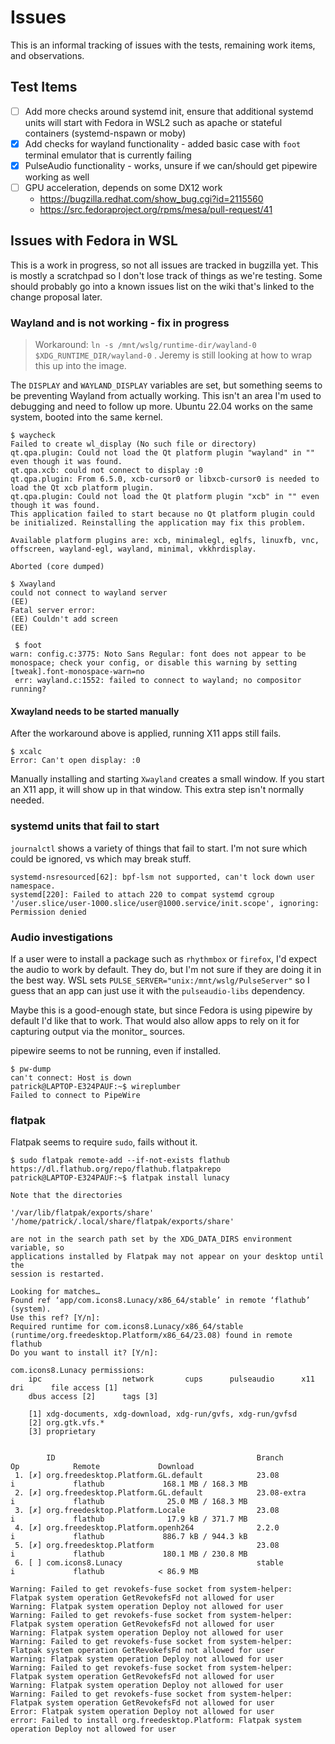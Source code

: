 # Issues

This is an informal tracking of issues with the tests, remaining work items, and observations.

## Test Items

- [ ] Add more checks around systemd init, ensure that additional systemd units will start with Fedora in WSL2 such as apache or stateful containers (systemd-nspawn or moby)
- [x] Add checks for wayland functionality - added basic case with `foot` terminal emulator that is currently failing
- [x] PulseAudio functionality - works, unsure if we can/should get pipewire working as well
- [ ] GPU acceleration, depends on some DX12 work
  - https://bugzilla.redhat.com/show_bug.cgi?id=2115560
  - https://src.fedoraproject.org/rpms/mesa/pull-request/41



## Issues with Fedora in WSL

This is a work in progress, so not all issues are tracked in bugzilla yet. This is mostly a scratchpad so I don't lose track of things as we're testing. Some should probably go into a known issues list on the wiki that's linked to the change proposal later.

### Wayland and is not working - fix in progress

> Workaround: `ln -s /mnt/wslg/runtime-dir/wayland-0 $XDG_RUNTIME_DIR/wayland-0` . Jeremy is still looking at how to wrap this up into the image.


The `DISPLAY` and `WAYLAND_DISPLAY` variables are set, but something seems to be preventing Wayland from actually working. This isn't an area I'm used to debugging and need to follow up more. Ubuntu 22.04 works on the same system, booted into the same kernel. 

```
$ waycheck
Failed to create wl_display (No such file or directory)
qt.qpa.plugin: Could not load the Qt platform plugin "wayland" in "" even though it was found.
qt.qpa.xcb: could not connect to display :0
qt.qpa.plugin: From 6.5.0, xcb-cursor0 or libxcb-cursor0 is needed to load the Qt xcb platform plugin.
qt.qpa.plugin: Could not load the Qt platform plugin "xcb" in "" even though it was found.
This application failed to start because no Qt platform plugin could be initialized. Reinstalling the application may fix this problem.

Available platform plugins are: xcb, minimalegl, eglfs, linuxfb, vnc, offscreen, wayland-egl, wayland, minimal, vkkhrdisplay.

Aborted (core dumped)
```


```
$ Xwayland
could not connect to wayland server
(EE)
Fatal server error:
(EE) Couldn't add screen
(EE)
```

```
 $ foot
warn: config.c:3775: Noto Sans Regular: font does not appear to be monospace; check your config, or disable this warning by setting [tweak].font-monospace-warn=no
 err: wayland.c:1552: failed to connect to wayland; no compositor running?
```


#### Xwayland needs to be started manually

After the workaround above is applied, running X11 apps still fails.

```
$ xcalc
Error: Can't open display: :0
```

Manually installing and starting `Xwayland` creates a small window. If you start an X11 app, it will show up in that window. This extra step isn't normally needed.


### systemd units that fail to start

`journalctl` shows a variety of things that fail to start. I'm not sure which could be ignored, vs which may break stuff.

```
systemd-nsresourced[62]: bpf-lsm not supported, can't lock down user namespace.
systemd[220]: Failed to attach 220 to compat systemd cgroup '/user.slice/user-1000.slice/user@1000.service/init.scope', ignoring: Permission denied
```



### Audio investigations

If a user were to install a package such as `rhythmbox` or `firefox`, I'd expect the audio to work by default. They do, but I'm not sure if they are doing it in the best way. WSL sets `PULSE_SERVER="unix:/mnt/wslg/PulseServer"` so I guess that an app can just use it with the `pulseaudio-libs` dependency.

Maybe this is a good-enough state, but since Fedora is using pipewire by default I'd like that to work. That would also allow apps to rely on it for capturing output via the monitor_ sources.


pipewire seems to not be running, even if installed.

```
$ pw-dump
can't connect: Host is down
patrick@LAPTOP-E324PAUF:~$ wireplumber
Failed to connect to PipeWire
```


### flatpak

Flatpak seems to require `sudo`, fails without it.

```
$ sudo flatpak remote-add --if-not-exists flathub https://dl.flathub.org/repo/flathub.flatpakrepo
patrick@LAPTOP-E324PAUF:~$ flatpak install lunacy

Note that the directories

'/var/lib/flatpak/exports/share'
'/home/patrick/.local/share/flatpak/exports/share'

are not in the search path set by the XDG_DATA_DIRS environment variable, so
applications installed by Flatpak may not appear on your desktop until the
session is restarted.

Looking for matches…
Found ref ‘app/com.icons8.Lunacy/x86_64/stable’ in remote ‘flathub’ (system).
Use this ref? [Y/n]:
Required runtime for com.icons8.Lunacy/x86_64/stable (runtime/org.freedesktop.Platform/x86_64/23.08) found in remote flathub
Do you want to install it? [Y/n]:

com.icons8.Lunacy permissions:
    ipc                  network       cups      pulseaudio      x11      dri      file access [1]
    dbus access [2]      tags [3]

    [1] xdg-documents, xdg-download, xdg-run/gvfs, xdg-run/gvfsd
    [2] org.gtk.vfs.*
    [3] proprietary


        ID                                             Branch                 Op            Remote             Download
 1. [✗] org.freedesktop.Platform.GL.default            23.08                  i             flathub             168.1 MB / 168.3 MB
 2. [✗] org.freedesktop.Platform.GL.default            23.08-extra            i             flathub              25.0 MB / 168.3 MB
 3. [✗] org.freedesktop.Platform.Locale                23.08                  i             flathub              17.9 kB / 371.7 MB
 4. [✗] org.freedesktop.Platform.openh264              2.2.0                  i             flathub             886.7 kB / 944.3 kB
 5. [✗] org.freedesktop.Platform                       23.08                  i             flathub             180.1 MB / 230.8 MB
 6. [ ] com.icons8.Lunacy                              stable                 i             flathub            < 86.9 MB

Warning: Failed to get revokefs-fuse socket from system-helper: Flatpak system operation GetRevokefsFd not allowed for user
Warning: Flatpak system operation Deploy not allowed for user
Warning: Failed to get revokefs-fuse socket from system-helper: Flatpak system operation GetRevokefsFd not allowed for user
Warning: Flatpak system operation Deploy not allowed for user
Warning: Failed to get revokefs-fuse socket from system-helper: Flatpak system operation GetRevokefsFd not allowed for user
Warning: Flatpak system operation Deploy not allowed for user
Warning: Failed to get revokefs-fuse socket from system-helper: Flatpak system operation GetRevokefsFd not allowed for user
Warning: Flatpak system operation Deploy not allowed for user
Warning: Failed to get revokefs-fuse socket from system-helper: Flatpak system operation GetRevokefsFd not allowed for user
Error: Flatpak system operation Deploy not allowed for user
error: Failed to install org.freedesktop.Platform: Flatpak system operation Deploy not allowed for user
```